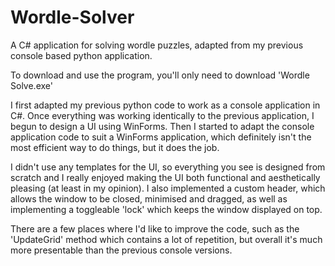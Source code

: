 # Wordle-Solver

A C# application for solving wordle puzzles, adapted from my previous console based python application.

To download and use the program, you'll only need to download 'Wordle Solve.exe'

I first adapted my previous python code to work as a console application in C#. Once everything was working identically to the previous application, I begun to design a UI using WinForms. Then I started to adapt the console application code to suit a WinForms application, which definitely isn't the most efficient way to do things, but it does the job.

I didn't use any templates for the UI, so everything you see is designed from scratch and I really enjoyed making the UI both functional and aesthetically pleasing (at least in my opinion). I also implemented a custom header, which allows the window to be closed, minimised and dragged, as well as implementing a toggleable 'lock' which keeps the window displayed on top.

There are a few places where I'd like to improve the code, such as the 'UpdateGrid' method which contains a lot of repetition, but overall it's much more presentable than the previous console versions.
